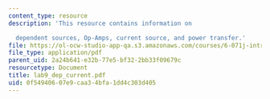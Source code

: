 ```yaml
---
content_type: resource
description: 'This resource contains information on

  dependent sources, Op-Amps, current source, and power transfer.'
file: https://ol-ocw-studio-app-qa.s3.amazonaws.com/courses/6-071j-introduction-to-electronics-signals-and-measurement-spring-2006/0f54940607e9caa34bfa1dd4c303d405_lab9_dep_current.pdf
file_type: application/pdf
parent_uid: 2a24b641-e32b-77e5-bf32-2bb33f09679c
resourcetype: Document
title: lab9_dep_current.pdf
uid: 0f549406-07e9-caa3-4bfa-1dd4c303d405
---
```

